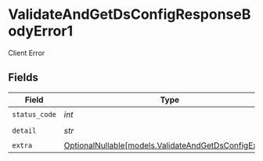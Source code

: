 # ValidateAndGetDsConfigResponseBodyError1

Client Error


## Fields

| Field                                                                                              | Type                                                                                               | Required                                                                                           | Description                                                                                        |
| -------------------------------------------------------------------------------------------------- | -------------------------------------------------------------------------------------------------- | -------------------------------------------------------------------------------------------------- | -------------------------------------------------------------------------------------------------- |
| `status_code`                                                                                      | *int*                                                                                              | :heavy_check_mark:                                                                                 | N/A                                                                                                |
| `detail`                                                                                           | *str*                                                                                              | :heavy_check_mark:                                                                                 | N/A                                                                                                |
| `extra`                                                                                            | [OptionalNullable[models.ValidateAndGetDsConfigExtra1]](../models/validateandgetdsconfigextra1.md) | :heavy_minus_sign:                                                                                 | N/A                                                                                                |